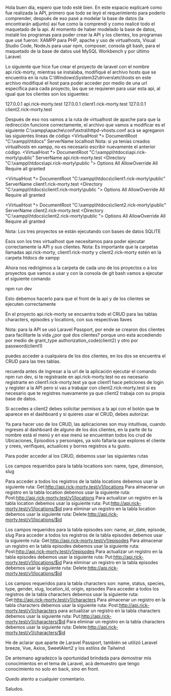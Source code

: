 Hola buen día, espero que todo esté bien.
En este espacio explicaré como fue realizada la API, primero que todo se leyó el requerimiento para poderlo comprender, después de eso pasé a modelar la base de datos (la encontrarán adjunto)
así fue como la comprendí y como realicé todo el maquetado de la api.
Al momento de haber modelado la base de datos, instalé los programas para poder crear la API y los clientes, los programas que usé fueron: XAMPP para PHP, apache y uso de virtualhosts, Visual Studio Code,
NodeJs para usar npm, composer, consola git bash, para el maquetado de la base de datos usé MySQL Workbench y por último Laravel.

Lo siguiente que hice fue crear el proyecto de laravel con el nombre api.rick-morty, mientras se instalaba, modifiqué el archivo hosts que se encuentra en la ruta C:\Windows\System32\drivers\etc\hosts
en este archivo modifiqué el host para poder acceder por medio de una url específica para cada proyecto, las que se requieren para usar esta api, al igual que los clientes son los siguentes:

127.0.0.1       api.rick-morty.test
127.0.0.1       client1.rick-morty.test
127.0.0.1       client2.rick-morty.test

Después de eso nos vamos a la ruta de virtualhost de apache para que la redirección funcione correctamente, el archivo que vamos a modificar es el siguiente C:\xampp\apache\conf\extra\httpd-vhosts.conf
acá se agregaron las siguientes líneas de código
<VirtualHost *>
	DocumentRoot "C:\xampp\htdocs"
	ServerName localhost
</virtualHost>
Nota: si ya tenías creados virtualhosts en xampp, no es necesario escribir nuevamente el anterior código.
<VirtualHost *>
	DocumentRoot "C:\xampp\htdocs\api.rick-morty\public"
	ServerName api.rick-morty.test
	<Directory "C:\xampp\htdocs\api.rick-morty\public ">
		Options All
		AllowOverride All
		Require all granted
	</Directory>
</VirtualHost>

<VirtualHost *>
	DocumentRoot "C:\xampp\htdocs\client1.rick-morty\public"
	ServerName client1.rick-morty.test
	<Directory "C:\xampp\htdocs\client1.rick-morty\public ">
		Options All
		AllowOverride All
		Require all granted
	</Directory>
</VirtualHost>

<VirtualHost *>
	DocumentRoot "C:\xampp\htdocs\client2.rick-morty\public"
	ServerName client2.rick-morty.test
	<Directory "C:\xampp\htdocs\client2.rick-morty\public ">
		Options All
		AllowOverride All
		Require all granted
	</Directory>
</VirtualHost>

Nota: Los tres proyectos se están ejecutando con bases de datos SQLITE

Esos son los tres virtualhost que necesitamos para poder ejecutar correctamente la API y sus clientes.
Nota: Es importante que la carpetas llamadas api.rick-morty, client1.rick-morty y client2.rick-morty estén en la carpeta htdocs de xampp

Ahora nos redirigimos a la carpeta de cada uno de los proyectos o a los proyectos que vamos a usar y con la consola de git bash vamos a ejecutar el siguiente comando


npm run dev

Esto debemos hacerlo para que el front de la api y de los clientes se ejecuten correctamente

En el proyecto api.rick-morty se encuentra todo el CRUD para las tablas characters, episodes y locations, con sus respectivas llaves

Nota: para la API se usó Laravel Passport, por ende se crearon dos clientes para facilitarte la vida ¿por qué dos clientes?
porque uno esta accediendo por medio de grant_type authorization_code(client2) y otro por password(client1)

puedes acceder a cualquiera de los dos clientes, en los dos se encuentra el CRUD para las tres tablas.

recuerda antes de ingresar a la url de la aplicación ejecutar el comando npm run dev, si te registraste en api.rick-morty.test no es necesario registrarte en client1.rick-morty.test
ya que client1 hace peticiones de login y register a la API pero si vas a trabajar con client2.rick-morty.test si es necesario que te registres nuevamente ya que client2 trabaja 
con su propia base de datos.

Si accedes a client2 debes solicitar permisos a la api con el botón que te aparece en el dashboard y si quieres usar el CRUD, debes autorizar.

Ya para hacer uso de los CRUD, las aplicaciones son muy intuitivas, cuando ingreses al dashboard de alguno de los dos clientes, en la parte de tu nombre está el menú
y en ese menú se encuentran todos los crud de Ubicaciones, Episodios y personajes, ya solo faltaría que explores el cliente y crees, verifiques, actualices y borres registros a tu gusto.

Para poder acceder al los CRUD, debemos usar las siguientes rutas

Los campos requeridos para la tabla locations son: name, type, dimension, slug

Para acceder a todos los registros de la tabla locations debemos usar la siguiente ruta: Get:http://api.rick-morty.test/v1/locations
Para almacenar un registro en la tabla location debemos usar la siguiente ruta: Post:http://api.rick-morty.test/v1/locations
Para actualizar un registro en la tabla location debemos usar la siguiente ruta: Put:http://api.rick-morty.test/v1/locations/$id
para eliminar un registro en la tabla location debemos usar la siguiente ruta: Delete:http://api.rick-morty.test/v1/locations/$id

Los campos requeridos para la tabla episodes son: name, air_date, episode, slug
Para acceder a todos los registros de la tabla episodes debemos usar la siguiente ruta: Get:http://api.rick-morty.test/v1/episodes
Para almacenar un registro en la tabla episodes debemos usar la siguiente ruta: Post:http://api.rick-morty.test/v1/episodes
Para actualizar un registro en la tabla episodes debemos usar la siguiente ruta: Put:http://api.rick-morty.test/v1/locations/$id
Para eliminar un registro en la tabla episodes debemos usar la siguiente ruta: Delete:http://api.rick-morty.test/v1/locations/$id

Los campos requeridos para la tabla characters son: name, status, species, type, gender, slug, location_id, origin, episodes
Para acceder a todos los registros de la tabla characters debemos usar la siguiente ruta: Get:http://api.rick-morty.test/v1/characters
Para almacenar un registro en la tabla characters debemos usar la siguiente ruta: Post:http://api.rick-morty.test/v1/characters
para actualizar un registro en la tabla characters debemos usar la siguiente ruta: Put:http://api.rick-morty.test/v1/characters/$id
Para eliminar un registro en la tabla characters debemos usar la siguiente ruta: Delete:http://api.rick-morty.test/v1/characters/$id

He de aclarar que aparte de Laravel Passport, también se utilizó Laravel breeze, Vue, Axios, SweetAlert2 y los estilos de Tailwind

De antemano agradezco la oportunidad brindada para demostrar mis conocimientos en el tema de Laravel, acá demuestro que tengo conocimiento no solo en back, sino en front.

Quedo atento a cualquier comentario.

Saludos.

